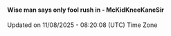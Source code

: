 #### Wise man says only fool rush in - McKidKneeKaneSir
Updated on 11/08/2025 - 08:20:08 (UTC) Time Zone

